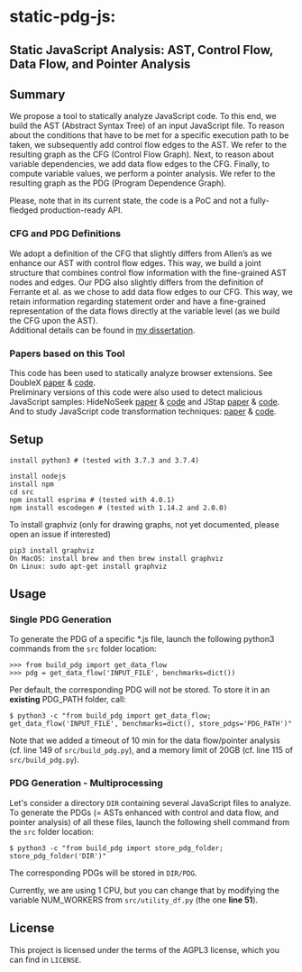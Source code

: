 # static-pdg-js:
## Static JavaScript Analysis: AST, Control Flow, Data Flow, and Pointer Analysis


## Summary
We propose a tool to statically analyze JavaScript code.
To this end, we build the AST (Abstract Syntax Tree) of an input JavaScript file.
To reason about the conditions that have to be met for a specific execution path to be taken, we subsequently add control flow edges to the AST. We refer to the resulting graph as the CFG (Control Flow Graph).
Next, to reason about variable dependencies, we add data flow edges to the CFG.
Finally, to compute variable values, we perform a pointer analysis.
We refer to the resulting graph as the PDG (Program Dependence Graph).

Please, note that in its current state, the code is a PoC and not a fully-fledged production-ready API.


### CFG and PDG Definitions
We adopt a definition of the CFG that slightly differs from Allen’s as we enhance our AST with control flow edges. This way, we build a joint structure that combines control flow information with the fine-grained AST nodes and edges.
Our PDG also slightly differs from the definition of Ferrante et al. as we chose to add data flow edges to our CFG. This way, we retain information regarding statement order and have a fine-grained representation of the data flows directly at the variable level (as we build the CFG upon the AST).  
Additional details can be found in [my dissertation](https://publications.cispa.saarland/3471/7/fass2020thesis.pdf).

### Papers based on this Tool

This code has been used to statically analyze browser extensions. See DoubleX [paper](https://swag.cispa.saarland/papers/fass2021doublex.pdf) & [code](https://github.com/Aurore54F/DoubleX).  
Preliminary versions of this code were also used to detect malicious JavaScript samples: HideNoSeek [paper](https://swag.cispa.saarland/papers/fass2019hidenoseek.pdf) & [code](https://github.com/Aurore54F/HideNoSeek) and JStap [paper](https://swag.cispa.saarland/papers/fass2019jstap.pdf) & [code](https://github.com/Aurore54F/JStap).  
And to study JavaScript code transformation techniques: [paper](https://swag.cispa.saarland/papers/moog2021statically.pdf) & [code](https://github.com/MarM15/js-transformations).


## Setup

```
install python3 # (tested with 3.7.3 and 3.7.4)

install nodejs
install npm
cd src
npm install esprima # (tested with 4.0.1)
npm install escodegen # (tested with 1.14.2 and 2.0.0)
```

To install graphviz (only for drawing graphs, not yet documented, please open an issue if interested)
```
pip3 install graphviz
On MacOS: install brew and then brew install graphviz
On Linux: sudo apt-get install graphviz
```

## Usage

### Single PDG Generation

To generate the PDG of a specific *.js file, launch the following python3 commands from the `src` folder location:
```
>>> from build_pdg import get_data_flow
>>> pdg = get_data_flow('INPUT_FILE', benchmarks=dict())
```

Per default, the corresponding PDG will not be stored. To store it in an **existing** PDG_PATH folder, call:
```
$ python3 -c "from build_pdg import get_data_flow; get_data_flow('INPUT_FILE', benchmarks=dict(), store_pdgs='PDG_PATH')"
```

Note that we added a timeout of 10 min for the data flow/pointer analysis (cf. line 149 of `src/build_pdg.py`), and a memory limit of 20GB (cf. line 115 of `src/build_pdg.py`).

### PDG Generation - Multiprocessing

Let's consider a directory `DIR` containing several JavaScript files to analyze. To generate the PDGs (= ASTs enhanced with control and data flow, and pointer analysis) of all these files, launch the following shell command from the `src` folder location:
```
$ python3 -c "from build_pdg import store_pdg_folder; store_pdg_folder('DIR')"
```

The corresponding PDGs will be stored in `DIR/PDG`.

Currently, we are using 1 CPU, but you can change that by modifying the variable NUM\_WORKERS from `src/utility_df.py` (the one **line 51**).


## License

This project is licensed under the terms of the AGPL3 license, which you can find in ```LICENSE```.